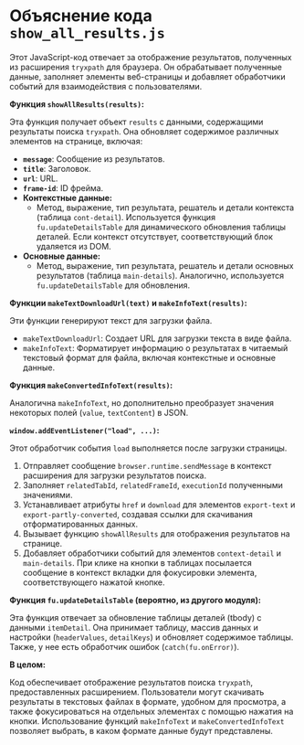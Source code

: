 # Объяснение кода `show_all_results.js`

Этот JavaScript-код отвечает за отображение результатов, полученных из расширения `tryxpath` для браузера. Он обрабатывает полученные данные, заполняет элементы веб-страницы и добавляет обработчики событий для взаимодействия с пользователями.

**Функция `showAllResults(results)`:**

Эта функция получает объект `results` с данными, содержащими результаты поиска `tryxpath`.  Она обновляет содержимое различных элементов на странице, включая:

* **`message`**: Сообщение из результатов.
* **`title`**: Заголовок.
* **`url`**: URL.
* **`frame-id`**: ID фрейма.
* **Контекстные данные:**
    * Метод, выражение, тип результата, решатель и детали контекста (таблица `cont-detail`). Используется функция `fu.updateDetailsTable` для динамического обновления таблицы деталей.  Если контекст отсутствует, соответствующий блок удаляется из DOM.
* **Основные данные:**
    * Метод, выражение, тип результата, решатель и детали основных результатов (таблица `main-details`).  Аналогично, используется `fu.updateDetailsTable` для обновления.

**Функции `makeTextDownloadUrl(text)` и `makeInfoText(results)`:**

Эти функции генерируют текст для загрузки файла.

* `makeTextDownloadUrl`: Создает URL для загрузки текста в виде файла.
* `makeInfoText`: Форматирует информацию о результатах в читаемый текстовый формат для файла, включая контекстные и основные данные.

**Функция `makeConvertedInfoText(results)`:**

Аналогична `makeInfoText`, но дополнительно преобразует значения некоторых полей (`value`, `textContent`) в JSON.

**`window.addEventListener("load", ...)`:**

Этот обработчик события `load` выполняется после загрузки страницы.

1. Отправляет сообщение `browser.runtime.sendMessage` в контекст расширения для загрузки результатов поиска.
2. Заполняет `relatedTabId`, `relatedFrameId`, `executionId` полученными значениями.
3. Устанавливает атрибуты `href` и `download` для элементов `export-text` и `export-partly-converted`, создавая ссылки для скачивания отформатированных данных.
4. Вызывает функцию `showAllResults` для отображения результатов на странице.
5. Добавляет обработчики событий для элементов `context-detail` и `main-details`. При клике на кнопки в таблицах посылается сообщение в контекст вкладки для фокусировки элемента, соответствующего нажатой кнопке.


**Функция `fu.updateDetailsTable` (вероятно, из другого модуля):**

Эта функция отвечает за обновление таблицы деталей (tbody) с данными `itemDetail`. Она  принимает таблицу, массив данных и настройки (`headerValues`, `detailKeys`) и обновляет содержимое таблицы.  Также, у нее есть обработчик ошибок (`catch(fu.onError)`).

**В целом:**

Код обеспечивает отображение результатов поиска `tryxpath`, предоставленных расширением.  Пользователи могут скачивать результаты в текстовых файлах в формате, удобном для просмотра, а также фокусироваться на отдельных элементах с помощью нажатия на кнопки.  Использование функций `makeInfoText` и `makeConvertedInfoText` позволяет выбрать, в каком формате данные будут представлены.